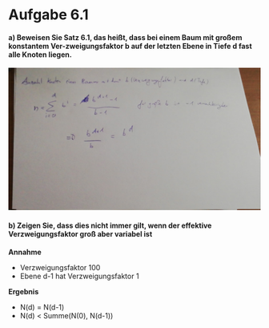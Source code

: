# Aufgabe 6.1

#### a) Beweisen Sie Satz 6.1, das heißt, dass bei einem Baum mit großem konstantem Ver-zweigungsfaktor b auf der letzten Ebene in Tiefe d fast alle Knoten liegen.
![Lösung](images/exercise6_1a.jpeg)

#### b) Zeigen Sie, dass dies nicht immer gilt, wenn der effektive Verzweigungsfaktor groß aber variabel ist
**Annahme**
- Verzweigungsfaktor 100
- Ebene d-1 hat Verzweigungsfaktor 1

**Ergebnis**
- N(d) = N(d-1)
- N(d) < Summe(N(0), N(d-1))